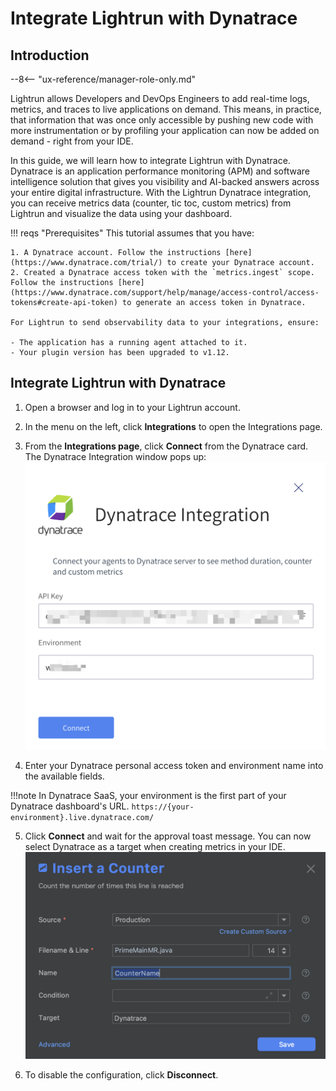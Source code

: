 # Integrate Lightrun with Dynatrace
## Introduction

--8<-- "ux-reference/manager-role-only.md"

Lightrun allows Developers and DevOps Engineers to add real-time logs, metrics, and traces to live applications on demand. This means, in practice, that information that was once only accessible by pushing new code with more instrumentation or by profiling your application can now be added on demand - right from your IDE.

In this guide, we will learn how to integrate Lightrun with Dynatrace. Dynatrace is an application performance monitoring (APM) and software intelligence solution that gives you visibility and AI-backed answers across your entire digital infrastructure. With the Lightrun Dynatrace integration, you can receive metrics data (counter, tic toc, custom metrics) from Lightrun and visualize the data using your dashboard.

!!! reqs "Prerequisites"
    This tutorial assumes that you have:

    1. A Dynatrace account. Follow the instructions [here](https://www.dynatrace.com/trial/) to create your Dynatrace account.
    2. Created a Dynatrace access token with the `metrics.ingest` scope. Follow the instructions [here](https://www.dynatrace.com/support/help/manage/access-control/access-tokens#create-api-token) to generate an access token in Dynatrace.

    For Lightrun to send observability data to your integrations, ensure:

    - The application has a running agent attached to it.
    - Your plugin version has been upgraded to v1.12.

## Integrate Lightrun with Dynatrace 

1. Open a browser and log in to your Lightrun account.
2. In the menu on the left, click **Integrations** to open the Integrations page.
3. From the **Integrations page**, click **Connect** from the Dynatrace card.
    The Dynatrace Integration window pops up:
    ![Dynatrace -third](../assets/images/dynatrace-integration.png)

4. Enter your Dynatrace personal access token and environment name into the available fields.

  !!!note
      In Dynatrace SaaS, your environment is the first part of your Dynatrace dashboard's URL.
      ```
      https://{your-environment}.live.dynatrace.com/
      ```

5. Click **Connect** and wait for the approval toast message. You can now select Dynatrace as a target when creating metrics in your IDE.
    ![Dynatrace target -third](../assets/images/dynatrace-target.png)

6. To disable the configuration, click **Disconnect**.